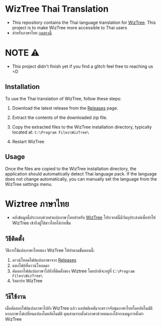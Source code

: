 # WizTree Thai Translation

- This repository contains the Thai language translation for [WizTree](https://diskanalyzer.com/). This project is to make WizTree more accessible to Thai users 
- สำหรับภาษาไทย [กดตรงนี้](#Wiztree-ภาษาไทย)

# NOTE ⚠️
- This project didn't finish yet if you find a glitch feel free to reaching us =D

## Installation 

To use the Thai translation of WizTree, follow these steps:

1. Download the latest release from the [Releases](https://github.com/shadowsnow124/Wiztree-Thai-Translation/releases) page.

   
2. Extract the contents of the downloaded zip file.
   
3. Copy the extracted files to the WizTree installation directory, typically located at: `C:\Program Files\WizTree\`
   
4. Restart WizTree
   
## Usage

Once the files are copied to the WizTree installation directory, the application should automatically detect Thai language pack. If the language does not change automatically, you can manually set the language from the WizTree settings menu.

# Wiztree ภาษาไทย 
- คลังข้อมูลนี้ประกอบด้วยคำแปลภาษาไทยสำหรับ [WizTree](https://diskanalyzer.com/) โปรเจกต์นี้มีวัตถุประสงค์เพื่อทำให้ WizTree เข้าถึงผู้ใช้ชาวไทยได้ง่ายขึ้น

## วิธีติดตั้ง
วิธีการใช้แปลภาษาไทยของ WizTree ให้ทำตามขั้นตอนนี้:

1. ดาวน์โหลดไฟล์แปลภาษาจาก [Releases](https://github.com/shadowsnow124/Wiztree-Thai-Translation/releases)
2. แตกไฟล์ที่ดาวน์โหลดมา
3. คัดลอกไฟล์แปลภาษาไปยังที่ติดตั้งของ Wiztree โดยปกติจะอยู่ที่ `C:\Program Files\WizTree\`
4. รีสตาร์ท WizTree

## วิธ๊ใช้งาน
เมื่อคัดลอกไฟล์แปลภาษาไปยัง WizTree แล้ว แอปพลิเคชันจะตรวจจับชุดภาษาไทยโดยอัตโนมัติ หากภาษาไม่เปลี่ยนแปลงโดยอัตโนมัติ คุณสามารถตั้งค่าภาษาด้วยตนเองได้จากเมนูการตั้งค่า WizTree



